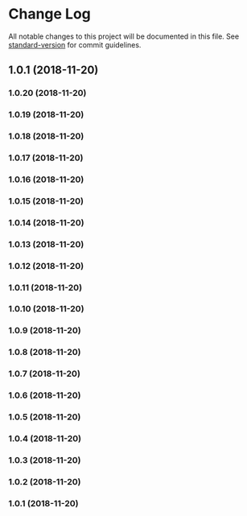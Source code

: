 # Change Log

All notable changes to this project will be documented in this file. See [standard-version](https://github.com/conventional-changelog/standard-version) for commit guidelines.

<a name="1.0.1"></a>
## 1.0.1 (2018-11-20)



<a name="1.0.20"></a>
### 1.0.20 (2018-11-20)


<a name="1.0.19"></a>
### 1.0.19 (2018-11-20)


<a name="1.0.18"></a>
### 1.0.18 (2018-11-20)


<a name="1.0.17"></a>
### 1.0.17 (2018-11-20)


<a name="1.0.16"></a>
### 1.0.16 (2018-11-20)


<a name="1.0.15"></a>
### 1.0.15 (2018-11-20)


<a name="1.0.14"></a>
### 1.0.14 (2018-11-20)


<a name="1.0.13"></a>
### 1.0.13 (2018-11-20)


<a name="1.0.12"></a>
### 1.0.12 (2018-11-20)


<a name="1.0.11"></a>
### 1.0.11 (2018-11-20)


<a name="1.0.10"></a>
### 1.0.10 (2018-11-20)


<a name="1.0.9"></a>
### 1.0.9 (2018-11-20)


<a name="1.0.8"></a>
### 1.0.8 (2018-11-20)


<a name="1.0.7"></a>
### 1.0.7 (2018-11-20)


<a name="1.0.6"></a>
### 1.0.6 (2018-11-20)


<a name="1.0.5"></a>
### 1.0.5 (2018-11-20)


<a name="1.0.4"></a>
### 1.0.4 (2018-11-20)


<a name="1.0.3"></a>
### 1.0.3 (2018-11-20)


<a name="1.0.2"></a>
### 1.0.2 (2018-11-20)


<a name="1.0.1"></a>
### 1.0.1 (2018-11-20)

